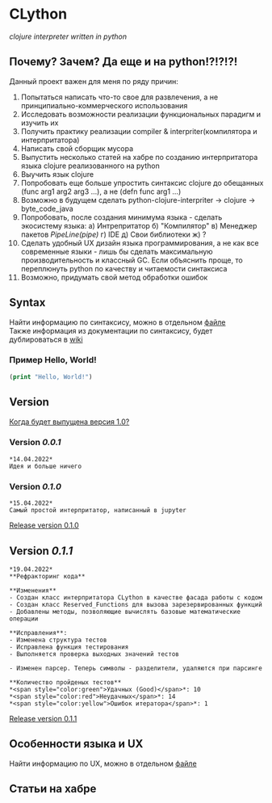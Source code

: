 # CLython
 *clojure interpreter written in python*
 
## Почему? Зачем? Да еще и на python!?!?!?!
Данный проект важен для меня по ряду причин:
1. Попытаться написать что-то свое для развлечения, а не принципиально-коммерческого использования
2. Исследовать возможности реализации функциональных парадигм и изучить их
3. Получить практику реализации compiler & interpriter(компилятора и интерпритатора)
4. Написать свой сборщик мусора
5. Выпустить несколько статей на хабре по созданию интерпритатора языка clojure реализованного на python
6. Выучить язык clojure
7. Попробовать еще больше упростить синтаксис clojure до обещанных (func arg1 arg2 arg3 ...), а не (defn func arg1 ...)
8. Возможно в будущем сделать python-clojure-interpriter -> clojure -> byte_code_java
9. Попробовать, после создания минимума языка - сделать экосистему языка:
	а) Интрепритатор
	б) "Компилятор"
	в) Менеджер пакетов *PipeLine(pipe)*
	г) IDE
	д) Свои библиотеки
	ж) ?
10. Сделать удобный UX дизайн языка программирования, а не как все современные языки - лишь бы сделать максимальную производительность и  классный GC. Если объяснить проще, то переплюнуть python по качеству и читаемости синтаксиса
11. Возможно, придумать свой метод обработки ошибок
	


## Syntax
Найти информацию по синтаксису, можно в отдельном [файле](https://github.com/ATWp/python-clojure-interpriter/blob/main/__docs__/Syntax.md)<br>
Также информация из документации по синтаксису, будет дублироваться в [wiki](https://github.com/ATWp/python-clojure-interpriter/wiki)

### Пример Hello, World!
```clojure
(print "Hello, World!")
```

## Version
[Когда будет выпущена версия 1.0?]()

### Version *0.0.1*
	*14.04.2022*
	Идея и больше ничего
	
### Version *0.1.0*
	*15.04.2022*
	Самый простой интерпритатор, написанный в jupyter
[Release version 0.1.0](https://github.com/ATWp/python-clojure-interpriter/releases/tag/%23CLython-jupyter-0.1.0)

## Version *0.1.1*
	*19.04.2022*
	**Рефракторинг кода**
	
	**Изменения**
	- Создан класс интерпритатора CLython в качестве фасада работы с кодом
	- Создан класс Reserved_Functions для вызова зарезервированных функций
	- Добавлены методы, позволяющие вычислять базовые математические операции
	
	**Исправления**:
	- Изменена структура тестов
	- Исправлена функция тестирования
	- Выполняется проверка выходных значений тестов
	
	- Изменен парсер. Теперь символы - разделители, удаляются при парсинге
	
	**Количество пройденых тестов**
	*<span style="color:green">Удачных (Good)</span>*: 10
	*<span style="color:red">Неудачных</span>*: 14
	*<span style="color:yellow">Ошибок итератора</span>*: 1
[Release version 0.1.1](https://github.com/ATWp/python-clojure-interpriter/releases/tag/%23CLython-jupyter-0.1.1)

## Особенности языка и UX
Найти информацию по UX, можно в отдельном [файле](https://github.com/ATWp/python-clojure-interpriter/blob/main/__docs__/Language_Features_and_UX.md)

## Статьи на хабре

